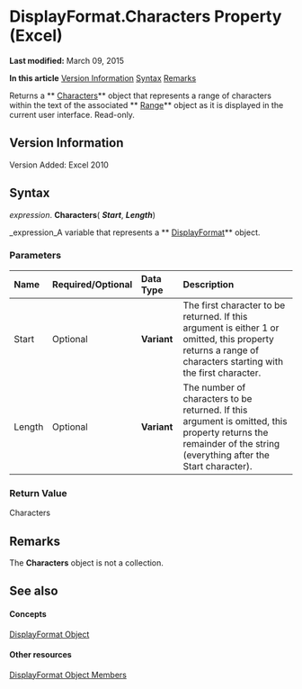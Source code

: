 
# DisplayFormat.Characters Property (Excel)

 **Last modified:** March 09, 2015

 **In this article**
 [Version Information](#sectionSection0)
 [Syntax](#sectionSection1)
 [Remarks](#sectionSection2)


Returns a  ** [Characters](128c9ee4-8ba3-6d22-ad0f-9f20be1e24af.md)** object that represents a range of characters within the text of the associated ** [Range](b8207778-0dcc-4570-1234-f130532cc8cd.md)** object as it is displayed in the current user interface. Read-only.


## Version Information
<a name="sectionSection0"> </a>

Version Added: Excel 2010 


## Syntax
<a name="sectionSection1"> </a>

 _expression_. **Characters**( **_Start_**,  **_Length_**)

 _expression_A variable that represents a  ** [DisplayFormat](c70b5d7f-adf1-e539-a32d-12c920af7c7e.md)** object.


### Parameters



|**Name**|**Required/Optional**|**Data Type**|**Description**|
|:-----|:-----|:-----|:-----|
|Start|Optional| **Variant**|The first character to be returned. If this argument is either 1 or omitted, this property returns a range of characters starting with the first character.|
|Length|Optional| **Variant**|The number of characters to be returned. If this argument is omitted, this property returns the remainder of the string (everything after the Start character).|

### Return Value

Characters


## Remarks
<a name="sectionSection2"> </a>

The  **Characters** object is not a collection.


## See also
<a name="sectionSection2"> </a>


#### Concepts


 [DisplayFormat Object](c70b5d7f-adf1-e539-a32d-12c920af7c7e.md)
#### Other resources


 [DisplayFormat Object Members](fdcc9aec-9575-4530-059c-39559986b387.md)
